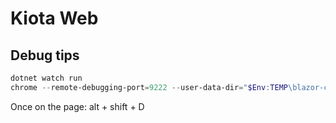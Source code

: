 # Kiota Web

## Debug tips

```powershell
dotnet watch run
chrome --remote-debugging-port=9222 --user-data-dir="$Env:TEMP\blazor-chrome-debug" https://localhost:7230/
```

Once on the page:
alt + shift + D
